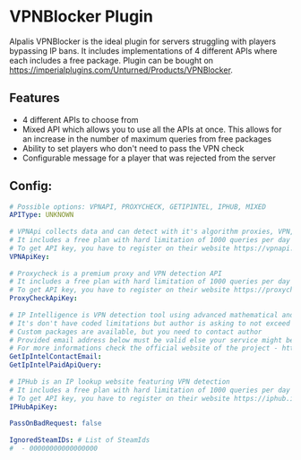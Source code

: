 ﻿# VPNBlocker Plugin

Alpalis VPNBlocker is the ideal plugin for servers struggling with players bypassing IP bans. It includes implementations of 4 different APIs where each includes a free package.
Plugin can be bought on https://imperialplugins.com/Unturned/Products/VPNBlocker.

## Features

- 4 different APIs to choose from
- Mixed API which allows you to use all the APIs at once. This allows for an increase in the number of maximum queries from free packages
- Ability to set players who don't need to pass the VPN check
- Configurable message for a player that was rejected from the server

## Config:

```yaml
# Possible options: VPNAPI, PROXYCHECK, GETIPINTEL, IPHUB, MIXED
APIType: UNKNOWN
    
# VPNApi collects data and can detect with it's algorithm proxies, VPN, and Tor nodes
# It includes a free plan with hard limitation of 1000 queries per day
# To get API key, you have to register on their website https://vpnapi.io/
VPNApiKey: 
    
# Proxycheck is a premium proxy and VPN detection API
# It includes a free plan with hard limitation of 1000 queries per day
# To get API key, you have to register on their website https://proxycheck.io/
ProxyCheckApiKey: 
    
# IP Intelligence is VPN detection tool using advanced mathematical and modern computing techniques
# It's don't have coded limitations but author is asking to not exceed more than 500 queries per day & 15 queries per minute
# Custom packages are available, but you need to contact author
# Provided email address below must be valid else your service might be disabled without notice because there is no way to contact you
# For more informations check the official website of the project - http://getipintel.net/
GetIpIntelContactEmail: 
GetIpIntelPaidApiQuery:
    
# IPHub is an IP lookup website featuring VPN detection
# It includes a free plan with hard limitation of 1000 queries per day
# To get API key, you have to register on their website https://iphub.info/
IPHubApiKey:
    
PassOnBadRequest: false
    
IgnoredSteamIDs: # List of SteamIds
#  - 00000000000000000
```      